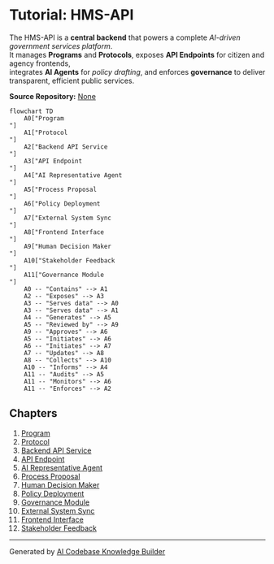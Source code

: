# Tutorial: HMS-API

The HMS-API is a **central backend** that powers a complete *AI-driven government services platform*.  
It manages **Programs** and **Protocols**, exposes **API Endpoints** for citizen and agency frontends,  
integrates **AI Agents** for *policy drafting*, and enforces **governance** to deliver  
transparent, efficient public services.


**Source Repository:** [None](None)

```mermaid
flowchart TD
    A0["Program
"]
    A1["Protocol
"]
    A2["Backend API Service
"]
    A3["API Endpoint
"]
    A4["AI Representative Agent
"]
    A5["Process Proposal
"]
    A6["Policy Deployment
"]
    A7["External System Sync
"]
    A8["Frontend Interface
"]
    A9["Human Decision Maker
"]
    A10["Stakeholder Feedback
"]
    A11["Governance Module
"]
    A0 -- "Contains" --> A1
    A2 -- "Exposes" --> A3
    A3 -- "Serves data" --> A0
    A3 -- "Serves data" --> A1
    A4 -- "Generates" --> A5
    A5 -- "Reviewed by" --> A9
    A9 -- "Approves" --> A6
    A5 -- "Initiates" --> A6
    A6 -- "Initiates" --> A7
    A7 -- "Updates" --> A8
    A8 -- "Collects" --> A10
    A10 -- "Informs" --> A4
    A11 -- "Audits" --> A5
    A11 -- "Monitors" --> A6
    A11 -- "Enforces" --> A2
```

## Chapters

1. [Program
](01_program_.md)
2. [Protocol
](02_protocol_.md)
3. [Backend API Service
](03_backend_api_service_.md)
4. [API Endpoint
](04_api_endpoint_.md)
5. [AI Representative Agent
](05_ai_representative_agent_.md)
6. [Process Proposal
](06_process_proposal_.md)
7. [Human Decision Maker
](07_human_decision_maker_.md)
8. [Policy Deployment
](08_policy_deployment_.md)
9. [Governance Module
](09_governance_module_.md)
10. [External System Sync
](10_external_system_sync_.md)
11. [Frontend Interface
](11_frontend_interface_.md)
12. [Stakeholder Feedback
](12_stakeholder_feedback_.md)


---

Generated by [AI Codebase Knowledge Builder](https://github.com/The-Pocket/Tutorial-Codebase-Knowledge)